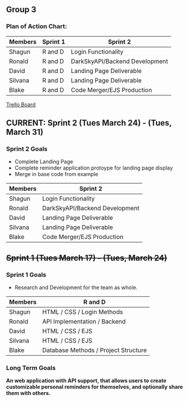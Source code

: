 ## Group 3

### Plan of Action Chart:

| Members | Sprint 1 | Sprint 2 |
| ------- | -------- | -------- |
| Shagun  | R and D  |  Login Functionality |
| Ronald  | R and D  |  DarkSkyAPI/Backend Development  |
| David   | R and D  |  Landing Page Deliverable  |
| Silvana | R and D  | Landing Page Deliverable |
| Blake   | R and D  | Code Merger/EJS Production |

[Trello Board](https://trello.com/invite/b/Bf31PkJP/b57518b64f5b2c1cb753b06326ea1366/reminders-application)

## CURRENT: Sprint 2 (Tues March 24) - (Tues, March 31)

### Sprint 2 Goals

- Complete Landing Page
- Complete reminder application protoype for landing page display
- Merge in base code from example

| Members | Sprint 2 |
| ------- | -------- |
| Shagun  | Login Functionality |
| Ronald  | DarkSkyAPI/Backend Development  |
| David   | Landing Page Deliverable  |
| Silvana | Landing Page Deliverable |
| Blake   | Code Merger/EJS Production |

## ~~Sprint 1 (Tues March 17) - (Tues, March 24)~~

### Sprint 1 Goals

- Research and Development for the team as whole.

| Members | R and D | 
| ------- | -------- |
| Shagun  | HTML / CSS / Login Methods  |
| Ronald  | API Implementation / Backend  |
| David   | HTML / CSS / EJS  |
| Silvana | HTML / CSS / EJS  |
| Blake   | Database Methods / Project Structure  |

### Long Term Goals

**An web application with API support, that allows users to create customizable personal reminders for themselves, and optionally share them with others.**
